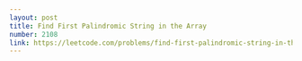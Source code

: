 ```yaml
---
layout: post
title: Find First Palindromic String in the Array
number: 2108
link: https://leetcode.com/problems/find-first-palindromic-string-in-the-array
---
```

